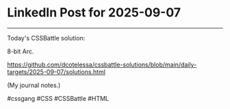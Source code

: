 # LinkedIn Post for 2025-09-07

---

Today's CSSBattle solution:

8-bit Arc.

https://github.com/dcotelessa/cssbattle-solutions/blob/main/daily-targets/2025-09-07/solutions.html

(My journal notes.)

#cssgang #CSS #CSSBattle #HTML
